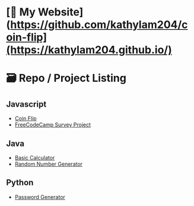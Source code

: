 # [🌼 My Website](https://github.com/kathylam204/coin-flip](https://kathylam204.github.io/)

# 🗃️ Repo / Project Listing

## Javascript
- [Coin Flip](https://github.com/kathylam204/coin-flip)
- [FreeCodeCamp Survey Project](https://github.com/kathylam204/surveyform)

## Java
- [Basic Calculator](https://github.com/kathylam204/calculator)
- [Random Number Generator](https://github.com/kathylam204/numbergenerator)

## Python
- [Password Generator](https://github.com/kathylam204/password-generator)

<!---
## C#
*(Projects coming soon)*

## SQL
*(Projects coming soon)*

## Typescript
*(Projects coming soon)*

## C++
*(Projects coming soon)*

## React
*(Projects coming soon)*

## Go
*(Projects coming soon)*
-->
